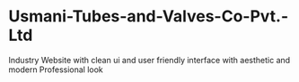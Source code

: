 # Usmani-Tubes-and-Valves-Co-Pvt.-Ltd
Industry Website with clean ui and user friendly interface with aesthetic and modern Professional look
